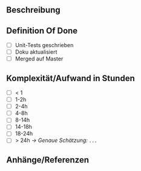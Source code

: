# <!-- `Issue Name` -->

## Beschreibung

<!-- kurze beschreibung -->

## Definition Of Done

- [ ] Unit-Tests geschrieben
- [ ] Doku aktualisiert
- [ ] Merged auf Master

## Komplexität/Aufwand in Stunden

- [ ] < 1
- [ ] 1-2h
- [ ] 2-4h
- [ ] 4-8h
- [ ] 8-14h
- [ ] 14-18h
- [ ] 18-24h
- [ ] \> 24h
  _→ Genaue Schätzung: `...`_

## Anhänge/Referenzen

<!--![Poro Car](src/poro_car.png)-->